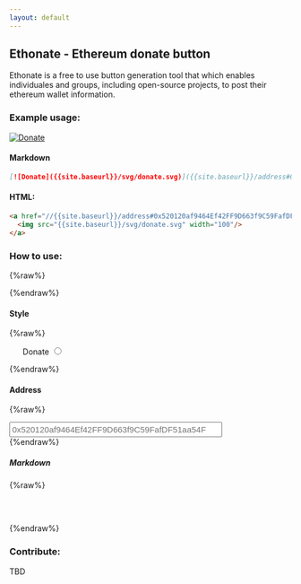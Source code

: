 ```yaml
---
layout: default
---
```



## Ethonate - Ethereum donate button

Ethonate is a free to use button generation tool that which enables individuales and groups, including open-source projects, to post their ethereum wallet information.

### Example usage:
 [![Donate]({{site.baseurl}}/svg/ethereum.svg)]({{site.baseurl}}/address#0x520120af9464Ef42FF9D663f9C59FafDF51aa54F)


#### Markdown
 ```markdown
 [![Donate]({{site.baseurl}}/svg/donate.svg)]({{site.baseurl}}/address#0x520120af9464Ef42FF9D663f9C59FafDF51aa54F)
 ```

#### HTML:
 ```html
 <a href="//{{site.baseurl}}/address#0x520120af9464Ef42FF9D663f9C59FafDF51aa54F">
   <img src="{{site.baseurl}}/svg/donate.svg" width="100"/>
 </a>
 ```

### How to use:
{%raw%}

<script
  src="https://code.jquery.com/jquery-3.2.1.slim.min.js"
  integrity="sha256-k2WSCIexGzOj3Euiig+TlR8gA0EmPjuc79OEeY5L45g="
  crossorigin="anonymous"></script>

<div id="box">


</div>

{%endraw%}

#### Style


{%raw%}
   <ul>
      <label for="style">Donate</label>
      <input type="radio" value="donate" name="style">
   </ul>
{%endraw%}

#### Address

{%raw%}
<style>
.address-input {
    font-size: 15px;
    padding: 3px;
    width: 380px;
}
</style>
<div>
    <input class="address-input" type="text" placeholder="0x520120af9464Ef42FF9D663f9C59FafDF51aa54F"/>
</div>
{%endraw%}

##### Markdown
{%raw%}
<div>
   <pre>

   </pre>
</div>
{%endraw%}

### Contribute:
 TBD


